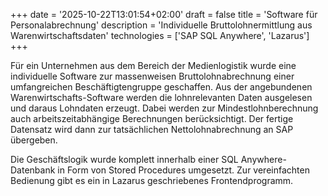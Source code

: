 +++
date = '2025-10-22T13:01:54+02:00'
draft = false
title = 'Software für Personalabrechnung'
description = 'Individuelle Bruttolohnermittlung aus Warenwirtschaftsdaten'
technologies = ['SAP SQL Anywhere', 'Lazarus']
+++

Für ein Unternehmen aus dem Bereich der Medienlogistik wurde eine individuelle Software zur massenweisen Bruttolohnabrechnung einer umfangreichen Beschäftigtengruppe geschaffen. Aus der angebundenen Warenwirtschafts-Software werden die lohnrelevanten Daten ausgelesen und daraus Lohndaten erzeugt. Dabei werden zur Mindestlohnberechnung auch arbeitszeitabhängige Berechnungen berücksichtigt. Der fertige Datensatz wird dann zur tatsächlichen Nettolohnabrechnung an SAP übergeben.

Die Geschäftslogik wurde komplett innerhalb einer SQL Anywhere-Datenbank in Form von Stored Procedures umgesetzt. Zur vereinfachten Bedienung gibt es ein in Lazarus geschriebenes Frontendprogramm.
